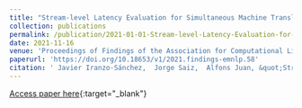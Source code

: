 ```yaml
---
title: "Stream-level Latency Evaluation for Simultaneous Machine Translation"
collection: publications
permalink: /publication/2021-01-01-Stream-level-Latency-Evaluation-for-Simultaneous-Machine-Translation
date: 2021-11-16
venue: 'Proceedings of Findings of the Association for Computational Linguistics: EMNLP 2021, Virtual Event / Punta Cana, Dominican Republic, 16-20 November, 2021'
paperurl: 'https://doi.org/10.18653/v1/2021.findings-emnlp.58'
citation: ' Javier Iranzo-Sánchez,  Jorge Saiz,  Alfons Juan, &quot;Stream-level Latency Evaluation for Simultaneous Machine Translation.&quot; In the proceedings of Findings of the Association for Computational Linguistics: EMNLP 2021, Virtual Event / Punta Cana, Dominican Republic, 16-20 November, 2021.'
---
```

[Access paper here](https://doi.org/10.18653/v1/2021.findings-emnlp.58){:target="_blank"}
